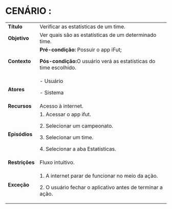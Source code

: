 # CENÁRIO :

<table class="table table-striped border">
    <tr>
        <td>
            <b>Título</b>
        </td>
        <td>     Verificar as estatísticas de um time.  </td>
    </tr>
    <tr>
        <td>
            <b>Objetivo</b>
        </td>
        <td>
        Ver quais são as estatísticas de um determinado time.
        </td>
    </tr>
    <tr>
        <td>
            <b>Contexto</b>
        </td>
        <td>
           <b>Pré-condição:</b> Possuir o app iFut;
           <p><b>Pós-condição:</b>O usuário verá as estatísticas do time escolhido.
</p>
        </td>
    </tr>
    <tr>
        <td>
            <b>Atores</b>
        </td>
        <td>
            - Usuário
            <p>- Sistema</p> 
        </td>
    </tr>
    <tr>
        <td>
            <b>Recursos</b>
        </td>
        <td>
            Acesso à internet.
        </td>
    </tr>
    <tr>
        <td>
            <b>Episódios</b>
        </td>
        <td>
            1. Acessar o app ifut.
	<p>2. Selecionar um campeonato.</p>
    <p>3. Selecionar um time.</p>
    <p>4. Selecionar a aba Estatísticas.</p>
        </td>
    </tr>
    <tr>
        <td>
            <b>Restrições</b>
        </td>
        <td>
              Fluxo intuitivo.
        </td>
    </tr>
    <tr>
        <td>
            <b>Exceção</b>
        </td>
        <td>
            <p>1. A internet parar de funcionar no meio da ação.</p>
            <p>2. O usuário fechar o aplicativo antes de terminar a ação.</p>
        </td>
    </tr>
</table>